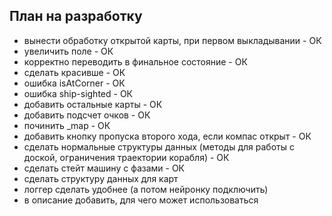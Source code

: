 ## План на разработку
- вынести обработку открытой карты, при первом выкладывании - ОК
- увеличить поле - ОК
- корректно переводить в финальное состояние - ОК
- сделать красивше - ОК
- ошибка isAtCorner - ОК
- ошибка ship-sighted - ОК
- добавить остальные карты - ОК
- добавить подсчет очков - ОК
- починить _map - ОК
- добавить кнопку пропуска второго хода, если компас открыт - ОК
- сделать нормальные структуры данных (методы для работы с доской, ограничения траектории корабля) - ОК
- сделать стейт машину с фазами - ОК
- сделать структуру данных для карт
- логгер сделать удобнее (а потом нейронку подключить)
- в описание добавить, для чего может использоваться